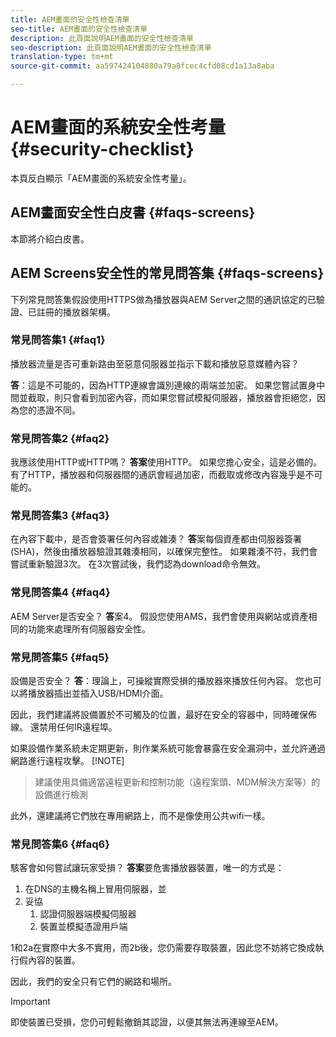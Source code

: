 ```yaml
---
title: AEM畫面的安全性檢查清單
seo-title: AEM畫面的安全性檢查清單
description: 此頁面說明AEM畫面的安全性檢查清單
seo-description: 此頁面說明AEM畫面的安全性檢查清單
translation-type: tm+mt
source-git-commit: aa597424104880a79a8fcec4cfd08cd1a13a8aba

---
```



# AEM畫面的系統安全性考量 {#security-checklist}

本頁反白顯示「AEM畫面的系統安全性考量」。


## AEM畫面安全性白皮書 {#faqs-screens}

本節將介紹白皮書。


## AEM Screens安全性的常見問答集 {#faqs-screens}

下列常見問答集假設使用HTTPS做為播放器與AEM Server之間的通訊協定的已驗證、已註冊的播放器架構。

### 常見問答集1 {#faq1}

播放器流量是否可重新路由至惡意伺服器並指示下載和播放惡意媒體內容？

**答**：這是不可能的，因為HTTP連線會識別連線的兩端並加密。 如果您嘗試置身中間並截取，則只會看到加密內容，而如果您嘗試模擬伺服器，播放器會拒絕您，因為您的憑證不同。


### 常見問答集2 {#faq2}

我應該使用HTTP或HTTP嗎？
**答案**&#x200B;使用HTTP。 如果您擔心安全，這是必備的。 有了HTTP，播放器和伺服器間的通訊會經過加密，而截取或修改內容幾乎是不可能的。


### 常見問答集3 {#faq3}

在內容下載中，是否會簽署任何內容或雜湊？
**答**案每個資產都由伺服器簽署(SHA)，然後由播放器驗證其雜湊相同，以確保完整性。
如果雜湊不符，我們會嘗試重新驗證3次。 在3次嘗試後，我們認為download命令無效。


### 常見問答集4 {#faq4}

AEM Server是否安全？
**答**&#x200B;案4。 假設您使用AMS，我們會使用與網站或資產相同的功能來處理所有伺服器安全性。


### 常見問答集5 {#faq5}

設備是否安全？
**答**：理論上，可操縱實際受損的播放器來播放任何內容。 您也可以將播放器插出並插入USB/HDMI介面。

因此，我們建議將設備置於不可觸及的位置，最好在安全的容器中，同時確保佈線。 還禁用任何IR遠程埠。

如果設備作業系統未定期更新，則作業系統可能會暴露在安全漏洞中，並允許通過網路進行遠程攻擊。
[!NOTE]
>建議使用具備適當遠程更新和控制功能（遠程案頭、MDM解決方案等）的設備進行檢測

此外，還建議將它們放在專用網路上，而不是像使用公共wifi一樣。


### 常見問答集6 {#faq6}

駭客會如何嘗試讓玩家受損？
**答案**&#x200B;要危害播放器裝置，唯一的方式是：

1. 在DNS的主機名稱上冒用伺服器，並
1. 妥協
   1. 認證伺服器端模擬伺服器
   1. 裝置並模擬憑證用戶端

1和2a在實際中大多不實用，而2b後，您仍需要存取裝置，因此您不妨將它換成執行假內容的裝置。

因此，我們的安全只有它們的網路和場所。

>[!IMPORTANT]
>即使裝置已受損，您仍可輕鬆撤銷其認證，以便其無法再連線至AEM。





